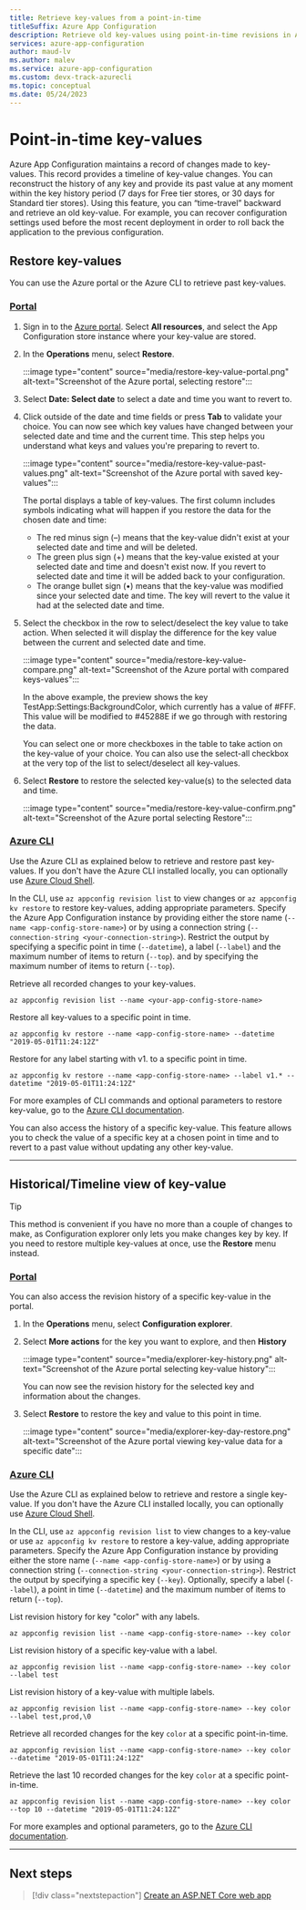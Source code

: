 ```yaml
---
title: Retrieve key-values from a point-in-time
titleSuffix: Azure App Configuration
description: Retrieve old key-values using point-in-time revisions in Azure App Configuration, which maintains a record of changes to key-values.
services: azure-app-configuration
author: maud-lv
ms.author: malev
ms.service: azure-app-configuration
ms.custom: devx-track-azurecli
ms.topic: conceptual
ms.date: 05/24/2023
---
```


# Point-in-time key-values

Azure App Configuration maintains a record of changes made to key-values. This record provides a timeline of key-value changes. You can reconstruct the history of any key and provide its past value at any moment within the key history period (7 days for Free tier stores, or 30 days for Standard tier stores). Using this feature, you can “time-travel” backward and retrieve an old key-value. For example, you can recover configuration settings used before the most recent deployment in order to roll back the application to the previous configuration.

## Restore key-values

You can use the Azure portal or the Azure CLI to retrieve past key-values.

### [Portal](#tab/azure-portal)

1. Sign in to the [Azure portal](https://portal.azure.com). Select **All resources**, and select the App Configuration store instance where your key-value are stored.

2. In the **Operations** menu, select **Restore**.

   :::image type="content" source="media/restore-key-value-portal.png" alt-text="Screenshot of the Azure portal, selecting restore":::

3. Select **Date: Select date** to select a date and time you want to revert to.
4. Click outside of the date and time fields or press **Tab** to validate your choice. You can now see which key values have changed between your selected date and time and the current time. This step helps you understand what keys and values you're preparing to revert to. 

   :::image type="content" source="media/restore-key-value-past-values.png" alt-text="Screenshot of the Azure portal with saved key-values":::

   The portal displays a table of key-values. The first column includes symbols indicating what will happen if you restore the data for the chosen date and time:
   - The red minus sign (–) means that the key-value didn't exist at your selected date and time and will be deleted.
   - The green plus sign (+) means that the key-value existed at your selected date and time and doesn't exist now. If you revert to selected date and time it will be added back to your configuration.
   - The orange bullet sign (•) means that the key-value was modified since your selected date and time. The key will revert to the value it had at the selected date and time.

5. Select the checkbox in the row to select/deselect the key value to take action. When selected it will display the difference for the key value between the current and selected date and time.

   :::image type="content" source="media/restore-key-value-compare.png" alt-text="Screenshot of the Azure portal with compared keys-values":::

   In the above example, the preview shows the key TestApp:Settings:BackgroundColor, which currently has a value of #FFF. This value will be modified to #45288E if we go through with restoring the data.

   You can select one or more checkboxes in the table to take action on the key-value of your choice. You can also use the select-all checkbox at the very top of the list to select/deselect all key-values.

6. Select **Restore** to restore the selected key-value(s) to the selected data and time.

   :::image type="content" source="media/restore-key-value-confirm.png" alt-text="Screenshot of the Azure portal selecting Restore":::

### [Azure CLI](#tab/azure-cli)

Use the Azure CLI as explained below to retrieve and restore past key-values. If you don't have the Azure CLI installed locally, you can optionally use [Azure Cloud Shell](../cloud-shell/overview.md).

In the CLI, use `az appconfig revision list` to view changes or `az appconfig kv restore` to restore key-values, adding appropriate parameters. Specify the Azure App Configuration instance by providing either the store name (`--name <app-config-store-name>`) or by using a connection string (`--connection-string <your-connection-string>`). Restrict the output by specifying a specific point in time (`--datetime`), a label (`--label`) and the maximum number of items to return (`--top`).
and by specifying the maximum number of items to return (`--top`).

Retrieve all recorded changes to your key-values.

```azurecli
az appconfig revision list --name <your-app-config-store-name>
```

Restore all key-values to a specific point in time.

```azurecli
az appconfig kv restore --name <app-config-store-name> --datetime "2019-05-01T11:24:12Z"
```

Restore for any label starting with v1. to a specific point in time.

```azurecli
az appconfig kv restore --name <app-config-store-name> --label v1.* --datetime "2019-05-01T11:24:12Z"
```

For more examples of CLI commands and optional parameters to restore key-value, go to the [Azure CLI documentation](/cli/azure/appconfig/kv).

You can also access the history of a specific key-value. This feature allows you to check the value of a specific key at a chosen point in time and to revert to a past value without updating any other key-value.

---

## Historical/Timeline view of key-value

   > [!TIP]
   > This method is convenient if you have no more than a couple of changes to make, as Configuration explorer only lets you make changes key by key. If you need to restore multiple key-values at once, use the **Restore** menu instead.

### [Portal](#tab/azure-portal)

You can also access the revision history of a specific key-value in the portal.

1. In the **Operations** menu, select **Configuration explorer**.
1. Select **More actions** for the key you want to explore, and then **History**

   :::image type="content" source="media/explorer-key-history.png" alt-text="Screenshot of the Azure portal selecting key-value history":::

   You can now see the revision history for the selected key and information about the changes.

1. Select **Restore** to restore the key and value to this point in time.

   :::image type="content" source="media/explorer-key-day-restore.png" alt-text="Screenshot of the Azure portal viewing key-value data for a specific date":::


### [Azure CLI](#tab/azure-cli)

Use the Azure CLI as explained below to retrieve and restore a single key-value. If you don't have the Azure CLI installed locally, you can optionally use [Azure Cloud Shell](../cloud-shell/overview.md).

In the CLI, use `az appconfig revision list` to view changes to a key-value or use `az appconfig kv restore` to restore a key-value, adding appropriate parameters. Specify the Azure App Configuration instance by providing either the store name (`--name <app-config-store-name>`) or by using a connection string (`--connection-string <your-connection-string>`). Restrict the output by specifying a specific key  (`--key`). Optionally, specify a label (`--label`), a point in time (`--datetime`) and the maximum number of items to return (`--top`).

List revision history for key "color" with any labels.

```azurecli
az appconfig revision list --name <app-config-store-name> --key color
```

List revision history of a specific key-value with a label.

```azurecli
az appconfig revision list --name <app-config-store-name> --key color --label test
```

List revision history of a key-value with multiple labels.

```azurecli
az appconfig revision list --name <app-config-store-name> --key color --label test,prod,\0
```

Retrieve all recorded changes for the key `color` at a specific point-in-time.

```azurecli
az appconfig revision list --name <app-config-store-name> --key color --datetime "2019-05-01T11:24:12Z" 
```

Retrieve the last 10 recorded changes for the key `color` at a specific point-in-time.

```azurecli
az appconfig revision list --name <app-config-store-name> --key color --top 10 --datetime "2019-05-01T11:24:12Z" 
```

For more examples and optional parameters, go to the [Azure CLI documentation](/cli/azure/appconfig/revision).

---

## Next steps

> [!div class="nextstepaction"]
> [Create an ASP.NET Core web app](./quickstart-aspnet-core-app.md)
